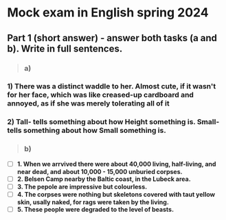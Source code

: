 # Mock exam in English spring 2024



## Part 1 (short answer) - answer both tasks (a and b). Write in full sentences.


> ### **a)**


<!-- Looked like a small wardrobe with a coat thrown over it.** -->

### **1) There was a distinct waddle to her. Almost cute, if it wasn't for her face, which was like creased-up cardboard and annoyed, as if she was merely tolerating all of it**

### **2) Tall- tells something about how Height something is. Small- tells something about how Small something is.**



> ### **b)**


- [ ] **1. When we arrvived there were about 40,000 living, half-living, and near dead, and about 10,000 - 15,000 unburied corpses.**
- [ ] **2. Belsen Camp nearby the Baltic coast, in the Lubeck area.**
- [ ] **3. The pepole are impressive but colourless.**
- [ ] **4. The corpses were nothing but skeletons covered with taut yellow skin, usally naked, for rags were taken by the living.**
- [ ] **5. These people were degraded to the level of beasts.**
